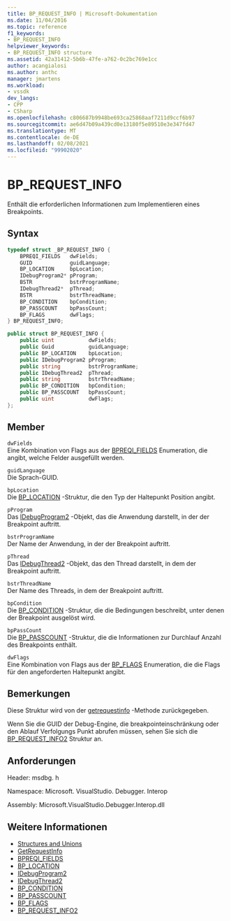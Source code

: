 ```yaml
---
title: BP_REQUEST_INFO | Microsoft-Dokumentation
ms.date: 11/04/2016
ms.topic: reference
f1_keywords:
- BP_REQUEST_INFO
helpviewer_keywords:
- BP_REQUEST_INFO structure
ms.assetid: 42a31412-5b6b-47fe-a762-0c2bc769e1cc
author: acangialosi
ms.author: anthc
manager: jmartens
ms.workload:
- vssdk
dev_langs:
- CPP
- CSharp
ms.openlocfilehash: c806687b9948be693ca25868aaf7211d9ccf6b97
ms.sourcegitcommit: ae6d47b09a439cd0e13180f5e89510e3e347fd47
ms.translationtype: MT
ms.contentlocale: de-DE
ms.lasthandoff: 02/08/2021
ms.locfileid: "99902020"
---
```

# <a name="bp_request_info"></a>BP_REQUEST_INFO
Enthält die erforderlichen Informationen zum Implementieren eines Breakpoints.

## <a name="syntax"></a>Syntax

```cpp
typedef struct _BP_REQUEST_INFO {
    BPREQI_FIELDS   dwFields;
    GUID            guidLanguage;
    BP_LOCATION     bpLocation;
    IDebugProgram2* pProgram;
    BSTR            bstrProgramName;
    IDebugThread2*  pThread;
    BSTR            bstrThreadName;
    BP_CONDITION    bpCondition;
    BP_PASSCOUNT    bpPassCount;
    BP_FLAGS        dwFlags;
} BP_REQUEST_INFO;
```

```csharp
public struct BP_REQUEST_INFO {
    public uint           dwFields;
    public Guid           guidLanguage;
    public BP_LOCATION    bpLocation;
    public IDebugProgram2 pProgram;
    public string         bstrProgramName;
    public IDebugThread2  pThread;
    public string         bstrThreadName;
    public BP_CONDITION   bpCondition;
    public BP_PASSCOUNT   bpPassCount;
    public uint           dwFlags;
};
```

## <a name="members"></a>Member
`dwFields`\
Eine Kombination von Flags aus der [BPREQI_FIELDS](../../../extensibility/debugger/reference/bpreqi-fields.md) Enumeration, die angibt, welche Felder ausgefüllt werden.

`guidLanguage`\
Die Sprach-GUID.

`bpLocation`\
Die [BP_LOCATION](../../../extensibility/debugger/reference/bp-location.md) -Struktur, die den Typ der Haltepunkt Position angibt.

`pProgram`\
Das [IDebugProgram2](../../../extensibility/debugger/reference/idebugprogram2.md) -Objekt, das die Anwendung darstellt, in der der Breakpoint auftritt.

`bstrProgramName`\
Der Name der Anwendung, in der der Breakpoint auftritt.

`pThread`\
Das [IDebugThread2](../../../extensibility/debugger/reference/idebugthread2.md) -Objekt, das den Thread darstellt, in dem der Breakpoint auftritt.

`bstrThreadName`\
Der Name des Threads, in dem der Breakpoint auftritt.

`bpCondition`\
Die [BP_CONDITION](../../../extensibility/debugger/reference/bp-condition.md) -Struktur, die die Bedingungen beschreibt, unter denen der Breakpoint ausgelöst wird.

`bpPassCount`\
Die [BP_PASSCOUNT](../../../extensibility/debugger/reference/bp-passcount.md) -Struktur, die die Informationen zur Durchlauf Anzahl des Breakpoints enthält.

`dwFlags`\
Eine Kombination von Flags aus der [BP_FLAGS](../../../extensibility/debugger/reference/bp-flags.md) Enumeration, die die Flags für den angeforderten Haltepunkt angibt.

## <a name="remarks"></a>Bemerkungen
Diese Struktur wird von der [getrequestinfo](../../../extensibility/debugger/reference/idebugbreakpointrequest2-getrequestinfo.md) -Methode zurückgegeben.

Wenn Sie die GUID der Debug-Engine, die breakpointeinschränkung oder den Ablauf Verfolgungs Punkt abrufen müssen, sehen Sie sich die [BP_REQUEST_INFO2](../../../extensibility/debugger/reference/bp-request-info2.md) Struktur an.

## <a name="requirements"></a>Anforderungen
Header: msdbg. h

Namespace: Microsoft. VisualStudio. Debugger. Interop

Assembly: Microsoft.VisualStudio.Debugger.Interop.dll

## <a name="see-also"></a>Weitere Informationen
- [Structures and Unions](../../../extensibility/debugger/reference/structures-and-unions.md)
- [GetRequestInfo](../../../extensibility/debugger/reference/idebugbreakpointrequest2-getrequestinfo.md)
- [BPREQI_FIELDS](../../../extensibility/debugger/reference/bpreqi-fields.md)
- [BP_LOCATION](../../../extensibility/debugger/reference/bp-location.md)
- [IDebugProgram2](../../../extensibility/debugger/reference/idebugprogram2.md)
- [IDebugThread2](../../../extensibility/debugger/reference/idebugthread2.md)
- [BP_CONDITION](../../../extensibility/debugger/reference/bp-condition.md)
- [BP_PASSCOUNT](../../../extensibility/debugger/reference/bp-passcount.md)
- [BP_FLAGS](../../../extensibility/debugger/reference/bp-flags.md)
- [BP_REQUEST_INFO2](../../../extensibility/debugger/reference/bp-request-info2.md)
